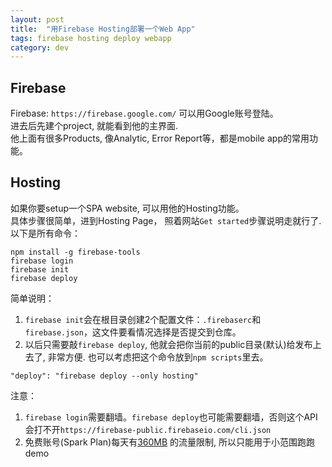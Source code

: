 ```yaml
---
layout: post
title:  "用Firebase Hosting部署一个Web App"
tags: firebase hosting deploy webapp
category: dev
---
```

## Firebase
Firebase: `https://firebase.google.com/` 可以用Google账号登陆。  
进去后先建个project, 就能看到他的主界面.  
他上面有很多Products, 像Analytic, Error Report等，都是mobile app的常用功能。

## Hosting
如果你要setup一个SPA website, 可以用他的Hosting功能。  
具体步骤很简单，进到Hosting Page， 照着网站`Get started`步骤说明走就行了.  
以下是所有命令：
```
npm install -g firebase-tools
firebase login
firebase init
firebase deploy
```
简单说明：
1. `firebase init`会在根目录创建2个配置文件：`.firebaserc`和`firebase.json`，这文件要看情况选择是否提交到仓库。  
2. 以后只需要敲`firebase deploy`, 他就会把你当前的public目录(默认)给发布上去了, 非常方便.
也可以考虑把这个命令放到`npm scripts`里去。
```
"deploy": "firebase deploy --only hosting"
```

注意：
1. `firebase login`需要翻墙。`firebase deploy`也可能需要翻墙，否则这个API会打不开`https://firebase-public.firebaseio.com/cli.json`
2. 免费账号(Spark Plan)每天有[360MB](https://firebase.google.com/pricing?authuser=0) 的流量限制, 所以只能用于小范围跑跑demo
